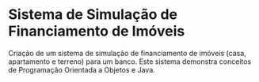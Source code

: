 # Sistema de Simulação de Financiamento de Imóveis

Criação de um sistema de simulação de financiamento de imóveis (casa, apartamento e terreno) para um banco. Este sistema demonstra conceitos de Programação Orientada a Objetos e Java.